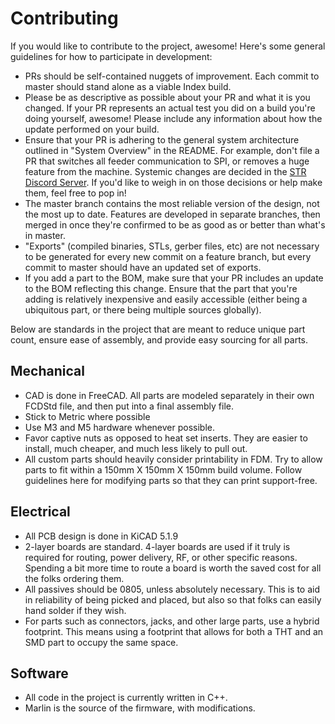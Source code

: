 # Contributing
If you would like to contribute to the project, awesome! Here's some general guidelines for how to participate in development:

* PRs should be self-contained nuggets of improvement. Each commit to master should stand alone as a viable Index build.
* Please be as descriptive as possible about your PR and what it is you changed. If your PR represents an actual test you did on a build you're doing yourself, awesome! Please include any information about how the update performed on your build.
* Ensure that your PR is adhering to the general system architecture outlined in "System Overview" in the README. For example, don't file a PR that switches all feeder communication to SPI, or removes a huge feature from the machine. Systemic changes are decided in the [STR Discord Server](https://discordapp.com/invite/TCwy6De). If you'd like to weigh in on those decisions or help make them, feel free to pop in!
* The master branch contains the most reliable version of the design, not the most up to date. Features are developed in separate branches, then merged in once they're confirmed to be as good as or better than what's in master.
* "Exports" (compiled binaries, STLs, gerber files, etc) are not necessary to be generated for every new commit on a feature branch, but every commit to master should have an updated set of exports.
* If you add a part to the BOM, make sure that your PR includes an update to the BOM reflecting this change. Ensure that the part that you're adding is relatively inexpensive and easily accessible (either being a ubiquitous part, or there being multiple sources globally).

Below are standards in the project that are meant to reduce unique part count, ensure ease of assembly, and provide easy sourcing for all parts.

## Mechanical
* CAD is done in FreeCAD. All parts are modeled separately in their own FCDStd file, and then put into a final assembly file.
* Stick to Metric where possible
* Use M3 and M5 hardware whenever possible.
* Favor captive nuts as opposed to heat set inserts. They are easier to install, much cheaper, and much less likely to pull out.
* All custom parts should heavily consider printability in FDM. Try to allow parts to fit within a 150mm X 150mm X 150mm build volume. Follow guidelines here for modifying parts so that they can print support-free.


## Electrical
* All PCB design is done in KiCAD 5.1.9
* 2-layer boards are standard. 4-layer boards are used if it truly is required for routing, power delivery, RF, or other specific reasons. Spending a bit more time to route a board is worth the saved cost for all the folks ordering them.
* All passives should be 0805, unless absolutely necessary. This is to aid in reliability of being picked and placed, but also so that folks can easily hand solder if they wish.
* For parts such as connectors, jacks, and other large parts, use a hybrid footprint. This means using a footprint that allows for both a THT and an SMD part to occupy the same space.

## Software
* All code in the project is currently written in C++.
* Marlin is the source of the firmware, with modifications.
